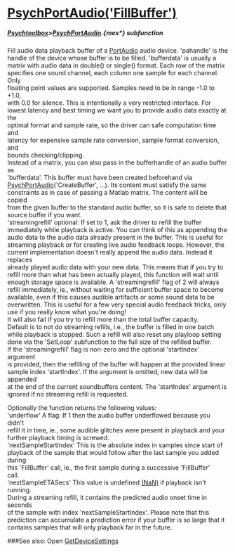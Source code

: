 # [PsychPortAudio('FillBuffer')](PsychPortAudio-FillBuffer) 
##### [Psychtoolbox](Pyschtoolbox)>[PsychPortAudio](PsychPortAudio).{mex*} subfunction


Fill audio data playback buffer of a [PortAudio](PortAudio) audio device. 'pahandle' is the  
handle of the device whose buffer is to be filled. 'bufferdata' is usually a  
matrix with audio data in double() or single() format. Each row of the matrix  
specifies one sound channel, each column one sample for each channel. Only  
floating point values are supported. Samples need to be in range -1.0 to +1.0,  
with 0.0 for silence. This is intentionally a very restricted interface. For  
lowest latency and best timing we want you to provide audio data exactly at the  
optimal format and sample rate, so the driver can safe computation time and  
latency for expensive sample rate conversion, sample format conversion, and  
bounds checking/clipping.  
Instead of a matrix, you can also pass in the bufferhandle of an audio buffer as  
'bufferdata'. This buffer must have been created beforehand via  
[PsychPortAudio](PsychPortAudio)('CreateBuffer', ...). Its content must satisfy the same  
constraints as in case of passing a Matlab matrix. The content will be copied  
from the given buffer to the standard audio buffer, so it is safe to delete that  
source buffer if you want.  
'streamingrefill' optional: If set to 1, ask the driver to refill the buffer  
immediately while playback is active. You can think of this as appending the  
audio data to the audio data already present in the buffer. This is useful for  
streaming playback or for creating live audio feedback loops. However, the  
current implementation doesn't really append the audio data. Instead it replaces  
already played audio data with your new data. This means that if you try to  
refill more than what has been actually played, this function will wait until  
enough storage space is available. A 'streamingrefill' flag of 2 will always  
refill immediately, ie., without waiting for sufficient buffer space to become  
available, even if this causes audible artifacts or some sound data to be  
overwritten. This is useful for a few very special audio feedback tricks, only  
use if you really know what you're doing!  
It will also fail if you try to refill more than the total buffer capacity.  
Default is to not do streaming refills, i.e., the buffer is filled in one batch  
while playback is stopped. Such a refill will also reset any playloop setting  
done via the 'SetLoop' subfunction to the full size of the refilled buffer.  
If the 'streamingrefill' flag is non-zero and the optional 'startIndex' argument  
is provided, then the refilling of the buffer will happen at the provided linear  
sample index 'startIndex'. If the argument is omitted, new data will be appended  
at the end of the current soundbuffers content. The 'startIndex' argument is  
ignored if no streaming refill is requested.  
  
Optionally the function returns the following values:  
'underflow' A flag: If 1 then the audio buffer underflowed because you didn't  
refill it in time, ie., some audible glitches were present in playback and your  
further playback timing is screwed.  
'nextSampleStartIndex' This is the absolute index in samples since start of  
playback of the sample that would follow after the last sample you added during  
this 'FillBuffer' call, ie., the first sample during a successive 'FillBuffer'  
call.  
'nextSampleETASecs' This value is undefined [(NaN)]((NaN)) if playback isn't running.  
During a streaming refill, it contains the predicted audio onset time in seconds  
of the sample with index 'nextSampleStartIndex'. Please note that this  
prediction can accumulate a prediction error if your buffer is so large that it  
contains samples that will only playback far in the future.  
  


###See also:
Open [GetDeviceSettings](PsychPortAudio-GetDeviceSettings) 
